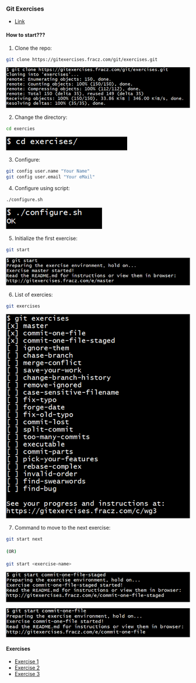 ### Git Exercises

- [Link](https://gitexercises.fracz.com)

#### How to start???

1. Clone the repo:
```bash
git clone https://gitexercises.fracz.com/git/exercises.git
```

![screenshot](https://github.com/saimanasak/git-and-github/blob/main/practice/git_exercises/assets/initial_git_clone.png)

2. Change the directory:
```bash
cd exercies
```

![screenshot](https://github.com/saimanasak/git-and-github/blob/main/practice/git_exercises/assets/cd_exercises.png)

3. Configure:
```bash
git config user.name "Your Name"
git config user.email "Your eMail"
```

4. Configure using script:
```bash
./configure.sh
```

![screenshot](https://github.com/saimanasak/git-and-github/blob/main/practice/git_exercises/assets/configure_sh.png)

5. Initialize the first exercise:
```bash
git start
```

![screenshot](https://github.com/saimanasak/git-and-github/blob/main/practice/git_exercises/assets/git_start.png)

6. List of exercies:
```bash
git exercises
```

![screenshot](https://github.com/saimanasak/git-and-github/blob/main/practice/git_exercises/assets/git_exercises.png)

7. Command to move to the next exercise:
```bash
git start next

(OR)

git start <exercise-name>
```

![screenshot](https://github.com/saimanasak/git-and-github/blob/main/practice/git_exercises/assets/git_start_next.png)

![screenshot](https://github.com/saimanasak/git-and-github/blob/main/practice/git_exercises/assets/git_start_commit_one_file.png)

#### Exercises
- [Exercise 1](https://github.com/saimanasak/git-and-github/tree/main/practice/git_exercises/ex1_master)
- [Exercise 2](https://github.com/saimanasak/git-and-github/tree/main/practice/git_exercises/ex2_commit-one-file)
- [Exercise 3](https://github.com/saimanasak/git-and-github/tree/main/practice/git_exercises/ex3_commit-one-file-staged)